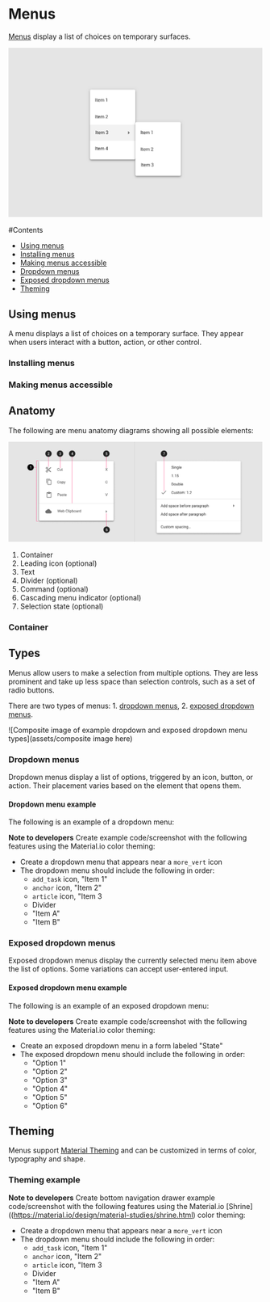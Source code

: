 <!--docs:
title: "Menus"
layout: detail
section: components
excerpt: "Menus display a list of choices on temporary surfaces."
iconId: 
path: /catalog/menus/
api_doc_root: true
-->

# Menus

[Menus](https://material.io/components/menus/#) display a list of choices on temporary surfaces.

![Menu hero example showing two cascading menus](assets/menus-hero.png)

#Contents

* [Using menus](#using-menus)
* [Installing menus](#installing-menus)
* [Making menus accessible](#making-menus-accessible)
* [Dropdown menus](#dropdown-menus)
* [Exposed dropdown menus](#exposed-dropdown-menus)
* [Theming](#theming)

## Using menus

A menu displays a list of choices on a temporary surface. They appear when users interact with a button, action, or other control.

### Installing menus

### Making menus accessible

## Anatomy

The following are menu anatomy diagrams showing all possible elements:

![Menus anatomy diagrams](assets/menus-anatomy-composite.png)

1. Container
1. Leading icon (optional)
1. Text
1. Divider (optional)
1. Command (optional)
1. Cascading menu indicator (optional)
1. Selection state (optional)

### Container 

## Types

Menus allow users to make a selection from multiple options. They are less prominent and take up less space than selection controls, such as a set of radio buttons.

There are two types of menus: 1\. [dropdown menus](#dropdown-menus), 2\. [exposed dropdown menus](#exposed-dropdown-menus).

![Composite image of example dropdown and exposed dropdown menu types](assets/composite image here)

### Dropdown menus

Dropdown menus display a list of options, triggered by an icon, button, or action. Their placement varies based on the element that opens them.

#### Dropdown menu example

The following is an example of a dropdown menu:

**Note to developers**
Create example code/screenshot with the following features using the Material.io color theming:
* Create a dropdown menu that appears near a `more_vert` icon
* The dropdown menu should include the following in order:
    * `add_task` icon, "Item 1"
    * `anchor` icon, "Item 2"
    * `article` icon, "Item 3
    * Divider
    * "Item A"
    * "Item B"

### Exposed dropdown menus

Exposed dropdown menus display the currently selected menu item above the list of options. Some variations can accept user-entered input.

#### Exposed dropdown menu example

The following is an example of an exposed dropdown menu:

**Note to developers**
Create example code/screenshot with the following features using the Material.io color theming:
* Create an exposed dropdown menu in a form labeled "State"
* The exposed dropdown menu should include the following in order:
    * "Option 1"
    * "Option 2"
    * "Option 3"
    * "Option 4"
    * "Option 5"
    * "Option 6"

## Theming


Menus support [Material Theming](https://material.io/components/chips/#theming) and can be customized in terms of color, typography and shape.

### Theming example

**Note to developers**
Create bottom navigation drawer example code/screenshot with the following features using the Material.io [Shrine]((https://material.io/design/material-studies/shrine.html) color theming:
* Create a dropdown menu that appears near a `more_vert` icon
* The dropdown menu should include the following in order:
    * `add_task` icon, "Item 1"
    * `anchor` icon, "Item 2"
    * `article` icon, "Item 3
    * Divider
    * "Item A"
    * "Item B"

